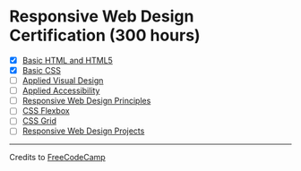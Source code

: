 # Responsive Web Design Certification (300 hours)

- [x] [Basic HTML and HTML5](01-basic-html-and-html5/)
- [x] [Basic CSS](02-basic-css/)
- [ ] [Applied Visual Design](03-applied-visual-design)
- [ ] [Applied Accessibility](04-applied-accessibility/)
- [ ] [Responsive Web Design Principles](05-responsive-web-design-principles/)
- [ ] [CSS Flexbox](06-css-flexbox/)
- [ ] [CSS Grid](07-css-grid/)
- [ ] [Responsive Web Design Projects](08-responsive-web-design/)

---

Credits to [FreeCodeCamp](https://www.freecodecamp.org/)